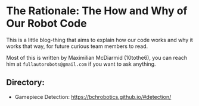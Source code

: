 # The Rationale: The How and Why of Our Robot Code

This is a little blog-thing that aims to explain how our code works and why it works that way, for future curious team members to read. 

Most of this is written by Maximilian McDiarmid (10tothe6), you can reach him at `fullautorobots@gmail.com` if you want to ask anything.

## Directory:

* Gamepiece Detection: https://bchrobotics.github.io/#detection/

